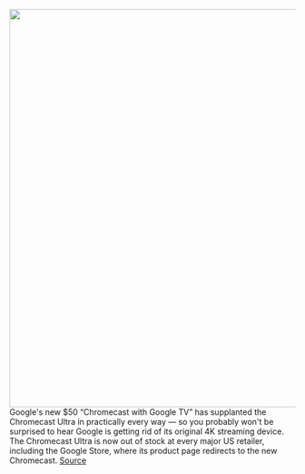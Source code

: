 <img src='https://cdn.vox-cdn.com/uploads/chorus_asset/file/11490453/a-01.0.png' width='700px' /><br/>
Google's new $50 “Chromecast with Google TV” has supplanted the Chromecast Ultra in practically every way — so you probably won't be surprised to hear Google is getting rid of its original 4K streaming device. The Chromecast Ultra is now out of stock at every major US retailer, including the Google Store, where its product page redirects to the new Chromecast.
<a href='https://www.theverge.com/circuitbreaker/2020/9/30/21495890/google-chromecast-ultra-discontinued-stadia-streaming-ethernet'> Source <a/>